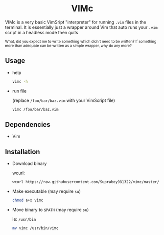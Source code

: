 <h1 align="center">VIMc</h1>

VIMc is a very basic VimSript "interpreter" for running `.vim` files in the terminal. It is essentially just a wrapper around Vim that auto runs your `.vim` script in a headless mode then quits

<sub>What, did you expect me to write something which didn't need to be written? If something more than adequate can be written as a simple wrapper, why do any more?</sub>

## Usage
- help
    ```sh
    vimc -h
    ```
- run file

    (replace `/foo/bar/baz.vim` with your VimScript file)
    ```sh
    vimc /foo/bar/baz.vim
    ```

## Dependencies
- Vim

## Installation
- Download binary

    wcurl:
    ```sh
    wcurl https://raw.githubusercontent.com/Supraboy981322/vimc/master/build/vimc
    ```

- Make executable
    (may require `su`)

    ```sh
    chmod a+x vimc
    ```

- Move binary to `$PATH`
    (may require `su`)

    ie: `/usr/bin`
    ```sh
    mv vimc /usr/bin/vimc
    ```
